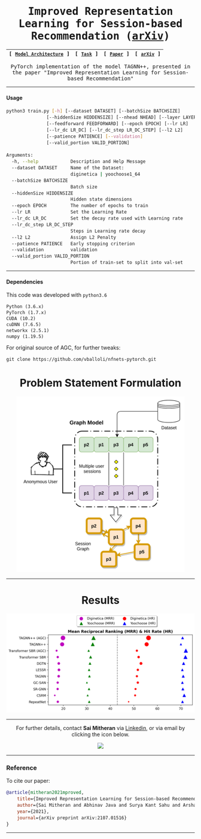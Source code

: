 
<div align="center">

<samp>
     
# Improved Representation Learning for Session-based Recommendation ([arXiv](https://arxiv.org/abs/2107.01516))

| **[ [```Model Architecture```](<assets/TAGNN++.png>) ]** | **[ [```Task```](<assets/SBR_Task.png>) ]** | **[ [```Paper```](<https://drive.google.com/file/d/1d5qw3fzLhNent8Z00cidBE1Ugr6Eqyps/view?usp=sharing>) ]** | **[ [```arXiv```](<https://arxiv.org/abs/2107.01516>) ]** 
|:-------------------:|:-------------------:|:-------------------:|:-------------------:|

     
PyTorch implementation of the model TAGNN++, presented in the paper "Improved Representation Learning for Session-based Recommendation"
 

---
   
</div>  
     
#### Usage     
     
```bash
python3 train.py [-h] [--dataset DATASET] [--batchSize BATCHSIZE]
               [--hiddenSize HIDDENSIZE] [--nhead NHEAD] [--layer LAYER]
               [--feedforward FEEDFORWARD] [--epoch EPOCH] [--lr LR]
               [--lr_dc LR_DC] [--lr_dc_step LR_DC_STEP] [--l2 L2]
               [--patience PATIENCE] [--validation] 
               [--valid_portion VALID_PORTION]

Arguments:
  -h, --help            Description and Help Message
  --dataset DATASET     Name of the Dataset:
                        diginetica | yoochoose1_64
  --batchSize BATCHSIZE
                        Batch size
  --hiddenSize HIDDENSIZE
                        Hidden state dimensions
  --epoch EPOCH         The number of epochs to train
  --lr LR               Set the Learning Rate
  --lr_dc LR_DC         Set the decay rate used with Learning rate
  --lr_dc_step LR_DC_STEP
                        Steps in Learning rate decay
  --l2 L2               Assign L2 Penalty
  --patience PATIENCE   Early stopping criterion
  --validation          validation
  --valid_portion VALID_PORTION
                        Portion of train-set to split into val-set
```     
---     
     
#### Dependencies

   
     
This code was developed with ```python3.6```
```
Python (3.6.x)
PyTorch (1.7.x)
CUDA (10.2)
cuDNN (7.6.5)
networkx (2.5.1)
numpy (1.19.5)     
```
For original source of AGC, for further tweaks:
     
```
git clone https://github.com/vballoli/nfnets-pytorch.git   
```        
     
<div align="center">
     
# Problem Statement Formulation

<img src="assets/SBR_Task.png" width="450">
  
---     
     
# Results

<img src="assets/Results_plot.png" width="600">
  
---
     
For further details, contact **Sai Mitheran** via [Linkedin](https://www.linkedin.com/in/sai-mitheran-4b9422187/), or via email by clicking the icon below.  

<a href="mailto:saimitheran06@gmail.com?"><img src="https://img.shields.io/badge/gmail-%23DD0031.svg?&style=for-the-badge&logo=gmail&logoColor=white"/></a>     
     
  </samp>  
  
  </div>  
   
---     
     
### Reference
     
To cite our paper:

```bibtex
@article{mitheran2021mproved,
    title={Improved Representation Learning for Session-based Recommendation},
    author={Sai Mitheran and Abhinav Java and Surya Kant Sahu and Arshad Shaikh},
    year={2021},
    journal={arXiv preprint arXiv:2107.01516}
}
```

---

